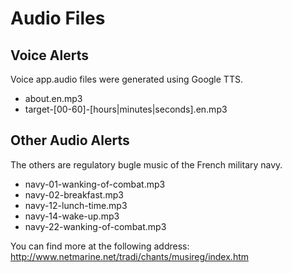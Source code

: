 # Audio Files

## Voice Alerts

Voice app.audio files were generated using Google TTS.

* about.en.mp3
* target-[00-60]-[hours|minutes|seconds].en.mp3

## Other Audio Alerts

The others are regulatory bugle music of the French military navy.

* navy-01-wanking-of-combat.mp3
* navy-02-breakfast.mp3
* navy-12-lunch-time.mp3
* navy-14-wake-up.mp3
* navy-22-wanking-of-combat.mp3

You can find more at the following address:
http://www.netmarine.net/tradi/chants/musireg/index.htm
